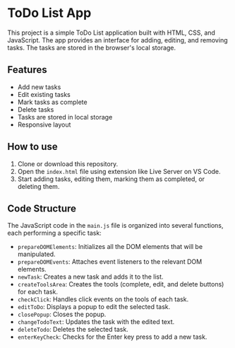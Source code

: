 # ToDo List App

This project is a simple ToDo List application built with HTML, CSS, and JavaScript. The app provides an interface for adding, editing, and removing tasks. The tasks are stored in the browser's local storage.
## Features

- Add new tasks
- Edit existing tasks
- Mark tasks as complete
- Delete tasks
- Tasks are stored in local storage
- Responsive layout

## How to use

1. Clone or download this repository.
2. Open the `index.html` file using extension like Live Server on VS Code.
3. Start adding tasks, editing them, marking them as completed, or deleting them.

## Code Structure

The JavaScript code in the `main.js` file is organized into several functions, each performing a specific task:

- `prepareDOMElements`: Initializes all the DOM elements that will be manipulated.
- `prepareDOMEvents`: Attaches event listeners to the relevant DOM elements.
- `newTask`: Creates a new task and adds it to the list.
- `createToolsArea`: Creates the tools (complete, edit, and delete buttons) for each task.
- `checkClick`: Handles click events on the tools of each task.
- `editToDo`: Displays a popup to edit the selected task.
- `closePopup`: Closes the popup.
- `changeTodoText`: Updates the task with the edited text.
- `deleteTodo`: Deletes the selected task.
- `enterKeyCheck`: Checks for the Enter key press to add a new task.

